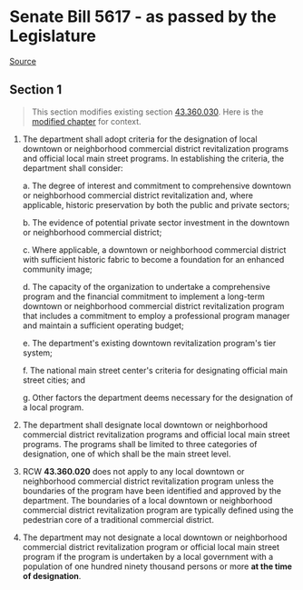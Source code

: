 # Senate Bill 5617 - as passed by the Legislature

[Source](http://lawfilesext.leg.wa.gov/biennium/2021-22/Pdf/Bills/Senate%20Passed%20Legislature/5617.PL.pdf)
## Section 1
> This section modifies existing section [43.360.030](/rcw/43_state_government—executive/43.360_washington_main_street_program.md). Here is the [modified chapter](rcw/43_state_government—executive/43.360_washington_main_street_program.md) for context.

1. The department shall adopt criteria for the designation of local downtown or neighborhood commercial district revitalization programs and official local main street programs. In establishing the criteria, the department shall consider:

    a. The degree of interest and commitment to comprehensive downtown or neighborhood commercial district revitalization and, where applicable, historic preservation by both the public and private sectors;

    b. The evidence of potential private sector investment in the downtown or neighborhood commercial district;

    c. Where applicable, a downtown or neighborhood commercial district with sufficient historic fabric to become a foundation for an enhanced community image;

    d. The capacity of the organization to undertake a comprehensive program and the financial commitment to implement a long-term downtown or neighborhood commercial district revitalization program that includes a commitment to employ a professional program manager and maintain a sufficient operating budget;

    e. The department's existing downtown revitalization program's tier system;

    f. The national main street center's criteria for designating official main street cities; and

    g. Other factors the department deems necessary for the designation of a local program.

2. The department shall designate local downtown or neighborhood commercial district revitalization programs and official local main street programs. The programs shall be limited to three categories of designation, one of which shall be the main street level.

3. RCW **43.360.020** does not apply to any local downtown or neighborhood commercial district revitalization program unless the boundaries of the program have been identified and approved by the department. The boundaries of a local downtown or neighborhood commercial district revitalization program are typically defined using the pedestrian core of a traditional commercial district.

4. The department may not designate a local downtown or neighborhood commercial district revitalization program or official local main street program if the program is undertaken by a local government with a population of one hundred ninety thousand persons or more **at the time of designation**.

